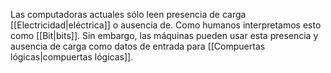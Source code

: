 Las computadoras actuales sólo leen presencia de carga [[Electricidad|eléctrica]] o ausencia de. 
Como humanos interpretamos esto como [[Bit|bits]]. Sin embargo, las máquinas pueden usar esta presencia y ausencia de carga como datos de entrada para [[Compuertas lógicas|compuertas lógicas]].
